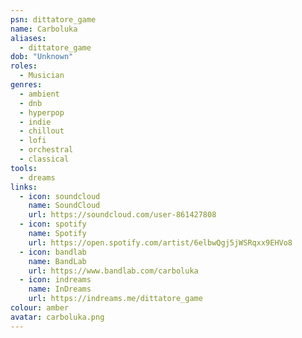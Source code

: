 ```yaml
---
psn: dittatore_game
name: Carboluka
aliases:
  - dittatore_game
dob: "Unknown"
roles:
  - Musician
genres:
  - ambient
  - dnb
  - hyperpop
  - indie
  - chillout
  - lofi
  - orchestral
  - classical
tools:
  - dreams
links:
  - icon: soundcloud
    name: SoundCloud
    url: https://soundcloud.com/user-861427808
  - icon: spotify
    name: Spotify
    url: https://open.spotify.com/artist/6elbwQgj5jWSRqxx9EHVo8
  - icon: bandlab
    name: BandLab
    url: https://www.bandlab.com/carboluka
  - icon: indreams
    name: InDreams
    url: https://indreams.me/dittatore_game
colour: amber
avatar: carboluka.png
---
```

